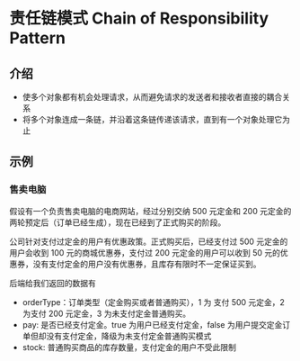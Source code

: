 # 责任链模式 Chain of Responsibility Pattern

## 介绍

- 使多个对象都有机会处理请求，从而避免请求的发送者和接收者直接的耦合关系
- 将多个对象连成一条链，并沿着这条链传递该请求，直到有一个对象处理它为止

## 示例

### 售卖电脑

假设有一个负责售卖电脑的电商网站，经过分别交纳 500 元定金和 200 元定金的两轮预定后（订单已经生成），现在已经到了正式购买的阶段。

公司针对支付过定金的用户有优惠政策。正式购买后，已经支付过 500 元定金的用户会收到 100 元的商城优惠券，支付过 200 元定金的用户可以收到 50 元的优惠券，没有支付定金的用户没有优惠券，且库存有限时不一定保证买到。

后端给我们返回的数据有

- orderType：订单类型（定金购买或者普通购买），1 为 支付 500 元定金，2 为支付 200 元定金，3 为未支付定金普通购买。
- pay: 是否已经支付定金。true 为用户已经支付定金，false 为用户提交定金订单但却没有支付定金，降级为未支付定金普通购买模式
- stock: 普通购买商品的库存数量，支付定金的用户不受此限制

